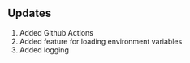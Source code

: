 ## Updates
1. Added Github Actions 
2. Added feature for loading environment variables
3. Added logging 
